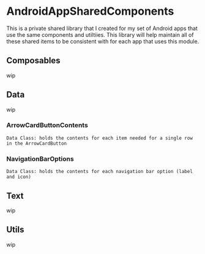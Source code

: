 # AndroidAppSharedComponents

This is a private shared library that I created for my set of Android apps that use the same components and utiltiies. 
This library will help maintain all of these shared items to be consistent with for each app that uses this module. 

## Composables

wip

## Data

wip

### ArrowCardButtonContents

```
Data Class: holds the contents for each item needed for a single row in the ArrowCardButton
```

### NavigationBarOptions

```
Data Class: holds the contents for each navigation bar option (label and icon)
```

## Text

wip

## Utils

wip
